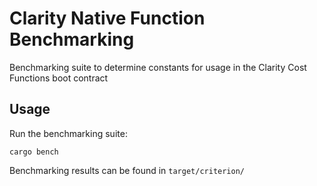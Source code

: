 # Clarity Native Function Benchmarking
Benchmarking suite to determine constants for usage in the Clarity Cost Functions boot contract

## Usage

Run the benchmarking suite:

```
cargo bench
```

Benchmarking results can be found in `target/criterion/`
